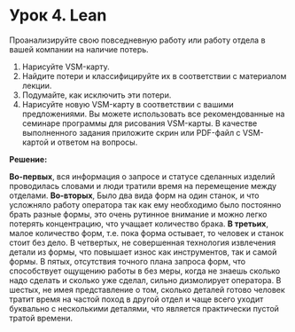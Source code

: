 # Урок 4. Lean
Проанализируйте свою повседневную работу или работу отдела в вашей компании на наличие потерь.
1. Нарисуйте VSM-карту.
2. Найдите потери и классифицируйте их в соответствии с материалом лекции.
3. Подумайте, как исключить эти потери.
4. Нарисуйте новую VSM-карту в соответствии с вашими предложениями.
Вы можете использовать все рекомендованные на семинаре программы для рисования VSM-карты. В качестве выполненного задания приложите скрин или PDF-файл с VSM-картой и ответом на вопросы.

**Решение:**

**Во-первых**, вся информация о запросе и статусе сделанных изделий проводилась словами и люди тратили время на перемещение между отделами. **Во-вторых**, Было два вида форм на один станок, и что усложняло работу оператора так как ему необходимо было постоянно брать разные формы, это очень рутинное внимание и можно легко потерять концентрацию, что учащает количество брака. **В третьих**, малое количество форм, т.е. пока форма остывает, то человек и станок стоит без дело. В четвертых, не совершенная технология извлечения детали из формы, что повышает износ как инструментов, так и самой формы. В пятых, отсутствия точного плана запроса форм, что способствует ощущению работы в без меры, когда не знаешь сколько надо сделать и сколько уже сделал, сильно дизмолирует оператора. В шестых, не имея представление о том, сколько деталей готово человек тратит время на частой поход в другой отдел и чаще всего уходит буквально с несколькими деталями, что является практически пустой тратой времени.
